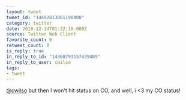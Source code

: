 ```yaml
---
layout: tweet
tweet_id: "14492813081190400"
category: twitter
date: 2010-12-14T01:32:10.000Z
source: Twitter Web Client
favorite_count: 0
retweet_count: 0
is_reply: true
in_reply_to_id: "14368793157439489"
in_reply_to_user: cwilso
tags:
- tweet
---
```


[@cwilso](https://twitter.com/@cwilso) but then I won't hit status on CO, and well, i &lt;3 my CO status!
